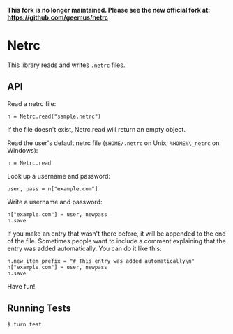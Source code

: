 **This fork is no longer maintained. Please see the new official fork at:
<https://github.com/geemus/netrc>**

# Netrc

This library reads and writes `.netrc` files.

## API

Read a netrc file:

    n = Netrc.read("sample.netrc")

If the file doesn't exist, Netrc.read will return an empty object.

Read the user's default netrc file (`$HOME/.netrc` on Unix;
`%HOME%\_netrc` on Windows):

    n = Netrc.read

Look up a username and password:

    user, pass = n["example.com"]

Write a username and password:

    n["example.com"] = user, newpass
    n.save

If you make an entry that wasn't there before, it will be appended
to the end of the file. Sometimes people want to include a comment
explaining that the entry was added automatically. You can do it
like this:

    n.new_item_prefix = "# This entry was added automatically\n"
    n["example.com"] = user, newpass
    n.save

Have fun!

## Running Tests

    $ turn test
